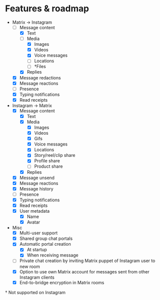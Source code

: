 # Features & roadmap

* Matrix → Instagram
  * [ ] Message content
    * [x] Text
    * [ ] Media
      * [x] Images
      * [x] Videos
      * [x] Voice messages
      * [ ] Locations
      * [ ] †Files
    * [x] Replies
  * [x] Message redactions
  * [x] Message reactions
  * [ ] Presence
  * [x] Typing notifications
  * [x] Read receipts
* Instagram → Matrix
  * [x] Message content
    * [x] Text
    * [x] Media
      * [x] Images
      * [x] Videos
      * [x] Gifs
      * [x] Voice messages
      * [x] Locations
      * [x] Story/reel/clip share
      * [x] Profile share
      * [ ] Product share
    * [x] Replies
  * [x] Message unsend
  * [x] Message reactions
  * [x] Message history
  * [ ] Presence
  * [x] Typing notifications
  * [x] Read receipts
  * [x] User metadata
    * [x] Name
    * [x] Avatar
* Misc
  * [x] Multi-user support
  * [x] Shared group chat portals
  * [x] Automatic portal creation
    * [x] At startup
    * [x] When receiving message
  * [ ] Private chat creation by inviting Matrix puppet of Instagram user to new room
  * [x] Option to use own Matrix account for messages sent from other Instagram clients
  * [x] End-to-bridge encryption in Matrix rooms

† Not supported on Instagram
